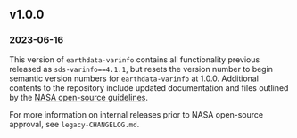 ## v1.0.0
### 2023-06-16

This version of `earthdata-varinfo` contains all functionality previous
released as `sds-varinfo==4.1.1`, but resets the version number to begin
semantic version numbers for `earthdata-varinfo` at 1.0.0. Additional contents
to the repository include updated documentation and files outlined by the
[NASA open-source guidelines](https://code.nasa.gov/#/guide).

For more information on internal releases prior to NASA open-source approval,
see `legacy-CHANGELOG.md`.
